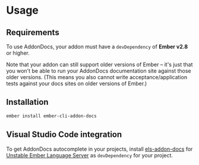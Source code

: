 # Usage

## Requirements

To use AddonDocs, your addon must have a `devDependency` of **Ember v2.8** or higher.

Note that your addon can still support older versions of Ember – it's just that you won't be able to run your AddonDocs documentation site against those older versions. (This means you also cannot write acceptance/application tests against your docs sites on older versions of Ember.)


## Installation

```sh
ember install ember-cli-addon-docs
```

## Visual Studio Code integration

To get AddonDocs autocomplete in your projects, install [els-addon-docs](https://github.com/lifeart/els-addon-docs) for [Unstable Ember Language Server](https://marketplace.visualstudio.com/items?itemName=lifeart.vscode-ember-unstable) as `devDependency` for your project. 

<!-- ## New addons


## Existing addons -->
